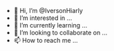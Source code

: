 - 👋 Hi, I’m @IversonHiarly
- 👀 I’m interested in ...
- 🌱 I’m currently learning ...
- 💞️ I’m looking to collaborate on ...
- 📫 How to reach me ...

<!---
IversonHiarly/IversonHiarly is a ✨ special ✨ repository because its `README.md` (this file) appears on your GitHub profile.
You can click the Preview link to take a look at your changes.
--->
